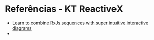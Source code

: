 # Referências - KT ReactiveX

- [Learn to combine RxJs sequences with super intuitive interactive diagrams
](https://blog.angularindepth.com/learn-to-combine-rxjs-sequences-with-super-intuitive-interactive-diagrams-20fce8e6511)
- 
